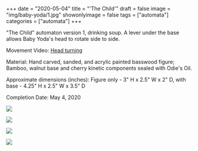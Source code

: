 +++
date = "2020-05-04"
title = "'The Child'"
draft = false
image = "img/baby-yoda/1.jpg"
showonlyimage = false
tags = ["automata"]
categories = ["automata"]
+++


"The Child" automaton version 1, drinking soup. A lever under the base allows Baby Yoda's
head to rotate side to side.

<!--more-->

Movement Video: [Head turning](../../img/baby-yoda/baby-yoda-vid.mp4 "Head turning")

Material: Hand carved, sanded, and acrylic painted basswood figure; Bamboo, walnut base and cherry
kinetic components sealed with Odie's Oil.

Approximate dimensions (inches): Figure only - 3" H x 2.5" W x 2" D, with base - 4.25" H x 2.5" W x 3.5" D

Completion Date: May 4, 2020

![](../../img/baby-yoda/1.jpg)

![](../../img/baby-yoda/2.jpg)

![](../../img/baby-yoda/3.jpg)

![](../../img/baby-yoda/4.jpg)
